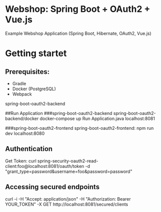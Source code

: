 # Webshop: Spring Boot + OAuth2 + Vue.js

Example Webshop Application (Spring Boot, Hibernate, OAuth2, Vue.js)

# Getting startet
## Prerequisites:
- Gradle
- Docker (PostgreSQL)
- Webpack

spring-boot-oauth2-backend

##Run Application
###spring-boot-oauth2-backend
spring-boot-oauth2-backend/docker docker-compose up
Run Application.java
localhost:8081

###spring-boot-oauth2-frontend
spring-boot-oauth2-frontend: npm run dev
localhost:8080


## Authentication
Get Token:
curl spring-security-oauth2-read-client:foo@localhost:8081/oauth/token -d "grant_type=password&username=foo&password=password"

## Accessing secured endpoints
curl -i -H "Accept: application/json" -H "Authorization: Bearer YOUR_TOKEN" -X GET http://localhost:8081/secured/clients
